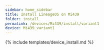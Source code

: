 ```yaml
---
sidebar: home_sidebar
title: Install LineageOS on Mi439
folder: install
permalink: /devices/Mi439/install/variant1
device: Mi439_variant1
---
```

{% include templates/device_install.md %}
